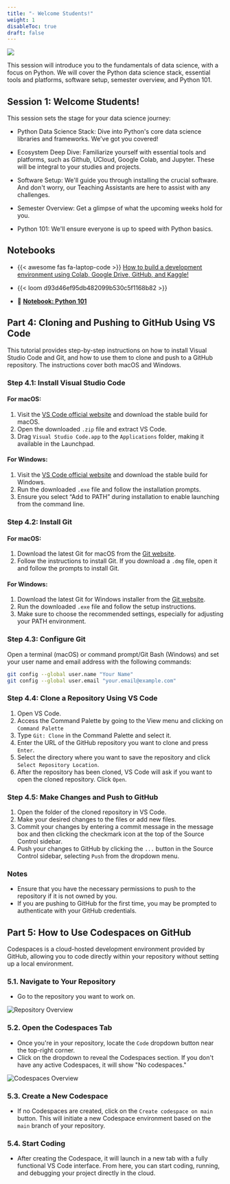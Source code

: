 ```yaml
---
title: "- Welcome Students!"
weight: 1
disableToc: true
draft: false
---
```


![](https://raw.githubusercontent.com/aaubs/ds-master/main/data/Images/Intro_BSD_M1.jpg)


This session will introduce you to the fundamentals of data science, with a focus on Python. We will cover the Python data science stack, essential tools and platforms, software setup, semester overview, and Python 101. 

## Session 1: Welcome Students!

This session sets the stage for your data science journey:

* Python Data Science Stack: Dive into Python's core data science libraries and frameworks. We've got you covered!

* Ecosystem Deep Dive: Familiarize yourself with essential tools and platforms, such as Github, UCloud, Google Colab, and Jupyter. These will be integral to your studies and projects.

* Software Setup: We'll guide you through installing the crucial software. And don't worry, our Teaching Assistants are here to assist with any challenges.

* Semester Overview: Get a glimpse of what the upcoming weeks hold for you.

* Python 101: We'll ensure everyone is up to speed with Python basics.


## Notebooks

* {{< awesome fas fa-laptop-code >}} [How to build a development environment using Colab, Google Drive, GitHub, and Kaggle!](https://colab.research.google.com/github/aaubs/ds-master/blob/main/notebooks/M1_Colab_GitHub_Drive_Kaggle_v2.ipynb)
* {{< loom d93d46ef95db482099b530c5f1168b82 >}} 

* 🚀 **[Notebook: Python 101](https://colab.research.google.com/github/aaubs/ds-master/blob/main/notebooks/M1-Python-101.ipynb)**

<!-- 
## Slides


{{<gslides src="https://docs.google.com/presentation/d/1FuYxsmobCmcxlUPui6_2uRAo1JHWuooSCM06NvbNL2c/edit#slide=id.g275bf9313ce_3_190">}} -->


## Part 4: Cloning and Pushing to GitHub Using VS Code

This tutorial provides step-by-step instructions on how to install Visual Studio Code and Git, and how to use them to clone and push to a GitHub repository. The instructions cover both macOS and Windows.

### Step 4.1: Install Visual Studio Code

#### For macOS:
1. Visit the [VS Code official website](https://code.visualstudio.com/) and download the stable build for macOS.
2. Open the downloaded `.zip` file and extract VS Code.
3. Drag `Visual Studio Code.app` to the `Applications` folder, making it available in the Launchpad.

#### For Windows:
1. Visit the [VS Code official website](https://code.visualstudio.com/) and download the stable build for Windows.
2. Run the downloaded `.exe` file and follow the installation prompts.
3. Ensure you select “Add to PATH” during installation to enable launching from the command line.

### Step 4.2: Install Git

#### For macOS:
1. Download the latest Git for macOS from the [Git website](https://git-scm.com/download/mac).
2. Follow the instructions to install Git. If you download a `.dmg` file, open it and follow the prompts to install Git.

#### For Windows:
1. Download the latest Git for Windows installer from the [Git website](https://git-scm.com/download/win).
2. Run the downloaded `.exe` file and follow the setup instructions.
3. Make sure to choose the recommended settings, especially for adjusting your PATH environment.

### Step 4.3: Configure Git

Open a terminal (macOS) or command prompt/Git Bash (Windows) and set your user name and email address with the following commands:

```bash
git config --global user.name "Your Name"
git config --global user.email "your.email@example.com"
```

### Step 4.4: Clone a Repository Using VS Code

1. Open VS Code.
2. Access the Command Palette by going to the View menu and clicking on `Command Palette`
3. Type `Git: Clone` in the Command Palette and select it.
4. Enter the URL of the GitHub repository you want to clone and press `Enter`.
5. Select the directory where you want to save the repository and click `Select Repository Location`.
6. After the repository has been cloned, VS Code will ask if you want to open the cloned repository. Click `Open`.

### Step 4.5: Make Changes and Push to GitHub

1. Open the folder of the cloned repository in VS Code.
2. Make your desired changes to the files or add new files.
3. Commit your changes by entering a commit message in the message box and then clicking the checkmark icon at the top of the Source Control sidebar.
4. Push your changes to GitHub by clicking the `...` button in the Source Control sidebar, selecting `Push` from the dropdown menu.

### Notes

- Ensure that you have the necessary permissions to push to the repository if it is not owned by you.
- If you are pushing to GitHub for the first time, you may be prompted to authenticate with your GitHub credentials.

## Part 5: How to Use Codespaces on GitHub

Codespaces is a cloud-hosted development environment provided by GitHub, allowing you to code directly within your repository without setting up a local environment.

### 5.1. Navigate to Your Repository

- Go to the repository you want to work on. 

![Repository Overview](https://raw.githubusercontent.com/aaubs/ds-master/main/data/Images/githubspaces_1.png)

### 5.2. Open the Codespaces Tab

- Once you're in your repository, locate the `Code` dropdown button near the top-right corner.
- Click on the dropdown to reveal the Codespaces section. If you don't have any active Codespaces, it will show "No codespaces."

![Codespaces Overview](https://raw.githubusercontent.com/aaubs/ds-master/main/data/Images/githubspaces_2.png)

### 5.3. Create a New Codespace

- If no Codespaces are created, click on the `Create codespace on main` button. This will initiate a new Codespace environment based on the `main` branch of your repository.

### 5.4. Start Coding

- After creating the Codespace, it will launch in a new tab with a fully functional VS Code interface. From here, you can start coding, running, and debugging your project directly in the cloud.



<!-- ## Part 5: Codespaces using VS Code and TabNine

### Step 5.1: Install TabNine
 In your VS Code IDE, go to Extensions. Search for Tabnine Enterprise (Self-Hosted) and select it (don't mix it with the other Tabnine extension) and install the extension.

<img src="https://docs.tabnine.com/~gitbook/image?url=https%3A%2F%2F3436682446-files.gitbook.io%2F%7E%2Ffiles%2Fv0%2Fb%2Fgitbook-x-prod.appspot.com%2Fo%2Fspaces%252FY2qxVf5VTm3fmwP4B4Gx%252Fuploads%252Fgit-blob-b7381dba80646c164af243960b39dfad9663ab90%252Fvsc1.webp%3Falt%3Dmedia&width=768&dpr=2&quality=100&sign=f2f61826&sv=1" width="100">



### Step 5.2: Login to GitHubSpace Using TabNine
- Open the Command Pallet.
- Run: Tabnine: Sign in using auth token

<img src="https://docs.tabnine.com/~gitbook/image?url=https%3A%2F%2F3436682446-files.gitbook.io%2F%7E%2Ffiles%2Fv0%2Fb%2Fgitbook-x-prod.appspot.com%2Fo%2Fspaces%252FY2qxVf5VTm3fmwP4B4Gx%252Fuploads%252FVfFfzJ6QzB6QXOzwYER9%252Fsaas_auth_token_vsc_1.webp%3Falt%3Dmedia%26token%3D847e83ee-7861-4334-a419-da837895227e&width=768&dpr=2&quality=100&sign=b2a3b066&sv=1" width="100">


- The following popup will appear:

<img src="https://docs.tabnine.com/~gitbook/image?url=https%3A%2F%2F3436682446-files.gitbook.io%2F%7E%2Ffiles%2Fv0%2Fb%2Fgitbook-x-prod.appspot.com%2Fo%2Fspaces%252FY2qxVf5VTm3fmwP4B4Gx%252Fuploads%252FyxURDVNuC3hK2pJ6Vk6v%252Fsaas_auth_token_vsc_2.webp%3Falt%3Dmedia%26token%3Ded87d380-66a3-43dd-9c48-b972eb17e71a&width=768&dpr=2&quality=100&sign=936c359b&sv=1" width="100">

- If you already have an authentication token, click Sign in and skip to the relevant step below.
- If you don't already have a token, click Get auth token.
- The browser will open with the following screen for signing up, which includes a secret personal authentication token:
<img src="https://docs.tabnine.com/~gitbook/image?url=https%3A%2F%2F3436682446-files.gitbook.io%2F%7E%2Ffiles%2Fv0%2Fb%2Fgitbook-x-prod.appspot.com%2Fo%2Fspaces%252FY2qxVf5VTm3fmwP4B4Gx%252Fuploads%252FVL7SAZY9SuAMlvjOHzLy%252Fsaas_auth_token_jb_3.webp%3Falt%3Dmedia%26token%3D2df0c466-1eba-40c6-a848-9141c71b19f0&width=768&dpr=2&quality=100&sign=cbd18a65&sv=1" width="100">

- Copy the token and go back to your IDE.
- Paste your authentication token in the following popup and click Enter:

<img src="https://lh7-us.googleusercontent.com/YD9KAz4nlJYH8c5k1BCpQDqs-pnf-gqlJJv0MDZmnd8otSm7CvRZi32UaQxOF7wlWQZzv-G_XTUB7otAyqR7HRzPVwyVpgwHBsyoPEyspuWRPfV39ZlJ4s81sITxyes3Cqi1wRhPFkN3kiu5KwmVBgSAkw=s2048" width="100"> -->
